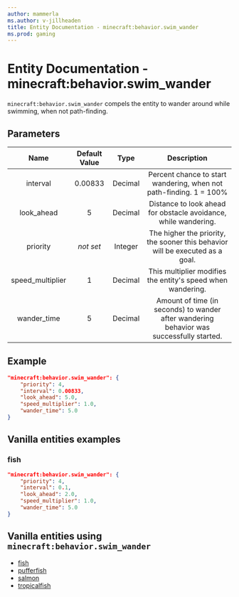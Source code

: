 ```yaml
---
author: mammerla
ms.author: v-jillheaden
title: Entity Documentation - minecraft:behavior.swim_wander
ms.prod: gaming
---
```


# Entity Documentation - minecraft:behavior.swim_wander

`minecraft:behavior.swim_wander` compels the entity to wander around while swimming, when not path-finding.

## Parameters

| Name| Default Value| Type| Description |
|:-----------:|:-----------:|:-----------:|:-----------:|
| interval| 0.00833| Decimal| Percent chance to start wandering, when not path-finding. 1 = 100% |
| look_ahead| 5| Decimal| Distance to look ahead for obstacle avoidance, while wandering. |
|priority|*not set*|Integer|The higher the priority, the sooner this behavior will be executed as a goal.|
| speed_multiplier| 1| Decimal| This multiplier modifies the entity's speed when wandering. |
| wander_time| 5| Decimal| Amount of time (in seconds) to wander after wandering behavior was successfully started. |

## Example

```json
"minecraft:behavior.swim_wander": {
    "priority": 4,
    "interval": 0.00833,
    "look_ahead": 5.0,
    "speed_multiplier": 1.0,
    "wander_time": 5.0
}
```

## Vanilla entities examples

### fish

```json
"minecraft:behavior.swim_wander": {
    "priority": 4,
    "interval": 0.1,
    "look_ahead": 2.0,
    "speed_multiplier": 1.0,
    "wander_time": 5.0
}
```

## Vanilla entities using `minecraft:behavior.swim_wander`

- [fish](../../../../Source/VanillaBehaviorPack_Snippets/entities/fish.md)
- [pufferfish](../../../../Source/VanillaBehaviorPack_Snippets/entities/pufferfish.md)
- [salmon](../../../../Source/VanillaBehaviorPack_Snippets/entities/salmon.md)
- [tropicalfish](../../../../Source/VanillaBehaviorPack_Snippets/entities/tropicalfish.md)

